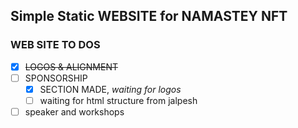 ## Simple Static WEBSITE for NAMASTEY NFT

### WEB SITE TO DOS

- [x] ~~LOGOS & ALIGNMENT~~
- [ ] SPONSORSHIP
  - [x] SECTION MADE, _waiting for logos_
  - [ ] waiting for html structure from jalpesh
- [ ] speaker and workshops  
